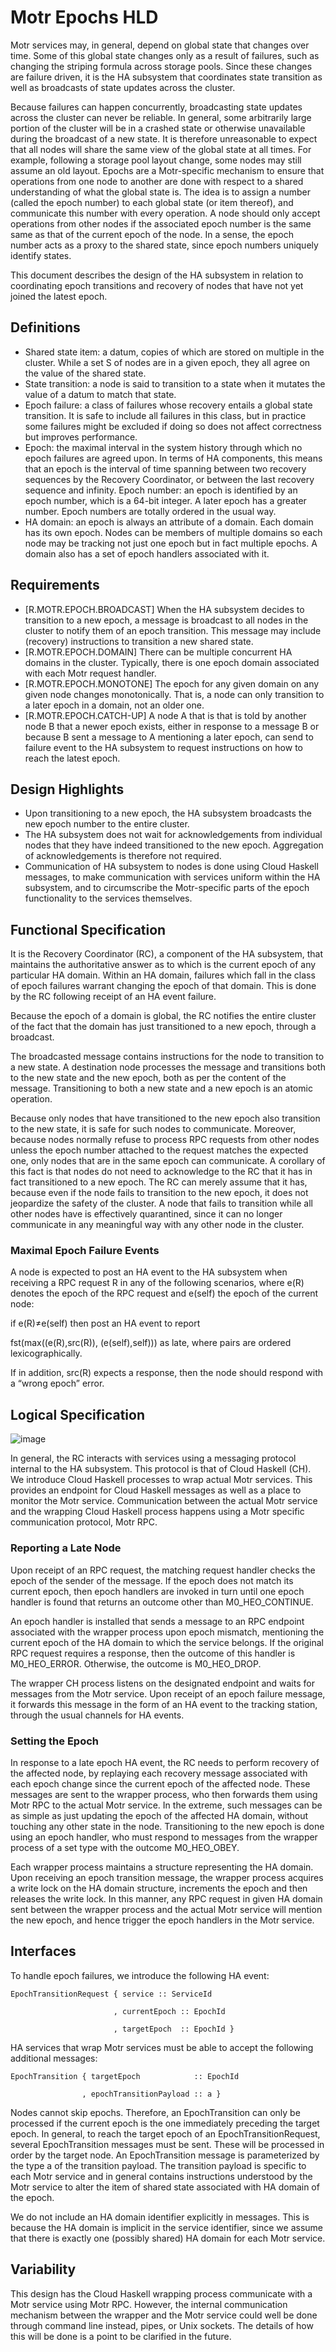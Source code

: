 # Motr Epochs HLD
Motr services may, in general, depend on global state that changes over time. Some of this global state changes only as a result of failures, such as changing the striping formula across storage pools. Since these changes are failure driven, it is the HA subsystem that coordinates state transition as well as broadcasts of state updates across the cluster.

Because failures can happen concurrently, broadcasting state updates across the cluster can never be reliable. In general, some arbitrarily large portion of the cluster will be in a crashed state or otherwise unavailable during the broadcast of a new state. It is therefore unreasonable to expect that all nodes will share the same view of the global state at all times. For example, following a storage pool layout change, some nodes may still assume an old layout. Epochs are a Motr-specific mechanism to ensure that operations from one node to another are done with respect to a shared understanding of what the global state is. The idea is to assign a number (called the epoch number) to each global state (or item thereof), and communicate this number with every operation. A node should only accept operations from other nodes if the associated epoch number is the same same as that of the current epoch of the node. In a sense, the epoch number acts as a proxy to the shared state, since epoch numbers uniquely identify states.

This document describes the design of the HA subsystem in relation to coordinating epoch transitions and recovery of nodes that have not yet joined the latest epoch.

## Definitions  

*  Shared state item: a datum, copies of which are stored on multiple in the cluster. While a set S of nodes are in a given epoch, they all agree on the value of the shared state.
*  State transition: a node is said to transition to a state when it mutates the value of a datum to match that state.
*  Epoch failure: a class of failures whose recovery entails a global state transition. It is safe to include all failures in this class, but in practice some failures might be excluded if doing so does not affect correctness but improves performance.
*  Epoch: the maximal interval in the system history through which no epoch failures are agreed upon. In terms of HA components, this means that an epoch is the interval of time spanning between two recovery sequences by the Recovery Coordinator, or between the last recovery sequence and infinity.
Epoch number: an epoch is identified by an epoch number, which is a 64-bit integer. A later epoch has a greater number. Epoch numbers are totally ordered in the usual way.
*  HA domain: an epoch is always an attribute of a domain. Each domain has its own epoch. Nodes can be members of multiple domains so each node may be tracking not just one epoch but in fact multiple epochs. A domain also has a set of epoch handlers associated with it.  

## Requirements

*  [R.MOTR.EPOCH.BROADCAST] When the HA subsystem decides to transition to a new epoch, a message is broadcast to all nodes in the cluster to notify them of an epoch transition. This message may include (recovery) instructions to transition a new shared state.
*  [R.MOTR.EPOCH.DOMAIN] There can be multiple concurrent HA domains in the cluster. Typically, there is one epoch domain associated with each Motr request handler.
*  [R.MOTR.EPOCH.MONOTONE] The epoch for any given domain on any given node changes monotonically. That is, a node can only transition to a later epoch in a domain, not an older one.
*  [R.MOTR.EPOCH.CATCH-UP] A node A that is that is told by another node B that a newer epoch exists, either in response to a message B or because B sent a message to A mentioning a later epoch, can send to failure event to the HA subsystem to request instructions on how to reach the latest epoch.  

## Design Highlights
*  Upon transitioning to a new epoch, the HA subsystem broadcasts the new epoch number to the entire cluster.
*  The HA subsystem does not wait for acknowledgements from individual nodes that they have indeed transitioned to the new epoch. Aggregation of acknowledgements is therefore not required.
*  Communication of HA subsystem to nodes is done using Cloud Haskell messages, to make communication with services uniform within the HA subsystem, and to circumscribe the Motr-specific parts of the epoch functionality to the services themselves.  

## Functional Specification

It is the Recovery Coordinator (RC), a component of the HA subsystem, that maintains the authoritative answer as to which is the current epoch of any particular HA domain. Within an HA domain, failures which fall in the class of epoch failures warrant changing the epoch of that domain. This is done by the RC following receipt of an HA event failure.

Because the epoch of a domain is global, the RC notifies the entire cluster of the fact that the domain has just transitioned to a new epoch, through a broadcast.

The broadcasted message contains instructions for the node to transition to a new state. A destination node processes the message and transitions both to the new state and the new epoch, both as per the content of the message. Transitioning to both a new state and a new epoch is an atomic operation.

Because only nodes that have transitioned to the new epoch also transition to the new state, it is safe for such nodes to communicate. Moreover, because nodes normally refuse to process RPC requests from other nodes unless the epoch number attached to the request matches the expected one, only nodes that are in the same epoch can communicate. A corollary of this fact is that nodes do not need to acknowledge to the RC that it has in fact transitioned to a new epoch. The RC can merely assume that it has, because even if the node fails to transition to the new epoch, it does not jeopardize the safety of the cluster. A node that fails to transition while all other nodes have is effectively quarantined, since it can no longer communicate in any meaningful way with any other node in the cluster.

### Maximal Epoch Failure Events
A node is expected to post an HA event to the HA subsystem when receiving a RPC request R in any of the following scenarios, where e(R) denotes the epoch of the RPC request and e(self) the epoch of the current node:

if e(R)≠e(self) then post an HA event to report

fst(max((e(R),src(R)), (e(self),self)))
as late, where pairs are ordered lexicographically.

If in addition, src(R) expects a response, then the node should respond with a “wrong epoch” error.

## Logical Specification

![image](./Images/RC.PNG)  

In general, the RC interacts with services using a messaging protocol internal to the HA subsystem. This protocol is that of Cloud Haskell (CH). We introduce Cloud Haskell processes to wrap actual Motr services. This provides an endpoint for Cloud Haskell messages as well as a place to monitor the Motr service. Communication between the actual Motr service and the wrapping Cloud Haskell process happens using a Motr specific communication protocol, Motr RPC.

### Reporting a Late Node  
Upon receipt of an RPC request, the matching request handler checks the epoch of the sender of the message. If the epoch does not match its current epoch, then epoch handlers are invoked in turn until one epoch handler is found that returns an outcome other than M0_HEO_CONTINUE.

An epoch handler is installed that sends a message to an RPC endpoint associated with the wrapper process upon epoch mismatch, mentioning the current epoch of the HA domain to which the service belongs. If the original RPC request requires a response, then the outcome of this handler is M0_HEO_ERROR. Otherwise, the outcome is M0_HEO_DROP.

The wrapper CH process listens on the designated endpoint and waits for messages from the Motr service. Upon receipt of an epoch failure message, it forwards this message in the form of an HA event to the tracking station, through the usual channels for HA events.

### Setting the Epoch
In response to a late epoch HA event, the RC needs to perform recovery of the affected node, by replaying each recovery message associated with each epoch change since the current epoch of the affected node. These messages are sent to the wrapper process, who then forwards them using Motr RPC to the actual Motr service. In the extreme, such messages can be as simple as just updating the epoch of the affected HA domain, without touching any other state in the node. Transitioning to the new epoch is done using an epoch handler, who must respond to messages from the wrapper process of a set type with the outcome M0_HEO_OBEY.

Each wrapper process maintains a structure representing the HA domain. Upon receiving an epoch transition message, the wrapper process acquires a write lock on the HA domain structure, increments the epoch and then releases the write lock. In this manner, any RPC request in given HA domain sent between the wrapper process and the actual Motr service will mention the new epoch, and hence trigger the epoch handlers in the Motr service.

## Interfaces
To handle epoch failures, we introduce the following HA event:
```
EpochTransitionRequest { service :: ServiceId

                       , currentEpoch :: EpochId

                       , targetEpoch  :: EpochId }
```
HA services that wrap Motr services must be able to accept the following additional messages:
```
EpochTransition { targetEpoch            :: EpochId

                , epochTransitionPayload :: a }  
```
Nodes cannot skip epochs. Therefore, an EpochTransition can only be processed if the current epoch is the one immediately preceding the target epoch. In general, to reach the target epoch of an EpochTransitionRequest, several EpochTransition messages must be sent. These will be processed in order by the target node. An EpochTransition message is parameterized by the type a of the transition payload. The transition payload is specific to each Motr service and in general contains instructions understood by the Motr service to alter the item of shared state associated with HA domain of the epoch.

We do not include an HA domain identifier explicitly in messages. This is because the HA domain is implicit in the service identifier, since we assume that there is exactly one (possibly shared) HA domain for each Motr service.

## Variability
This design has the Cloud Haskell wrapping process communicate with a Motr service using Motr RPC. However, the internal communication mechanism between the wrapper and the Motr service could well be done through command line instead, pipes, or Unix sockets. The details of how this will be done is a point to be clarified in the future.
